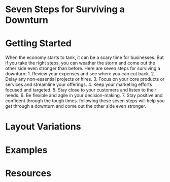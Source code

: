 # Seven Steps for Surviving a Downturn

# Getting Started

When the economy starts to tank, it can be a scary time for businesses. But if you take the right steps, you can weather the storm and come out the other side even stronger than before. Here are seven steps for surviving a downturn: 1. Review your expenses and see where you can cut back. 2. Delay any non-essential projects or hires. 3. Focus on your core products or services and streamline your offerings. 4. Keep your marketing efforts focused and targeted. 5. Stay close to your customers and listen to their needs. 6. Be flexible and agile in your decision-making. 7. Stay positive and confident through the tough times. following these seven steps will help you get through a downturn and come out the other side even stronger.

# Layout Variations
# Examples
# Resources